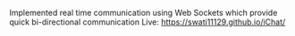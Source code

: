 Implemented real time communication using Web Sockets which provide quick bi-directional communication
Live: https://swati11129.github.io/iChat/
